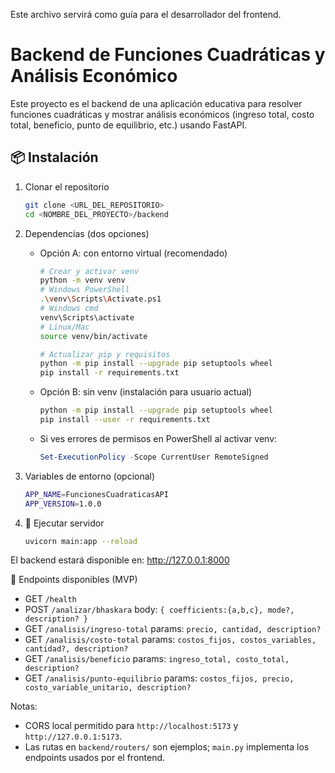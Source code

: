 Este archivo servirá como guía para el desarrollador del frontend.

# Backend de Funciones Cuadráticas y Análisis Económico

Este proyecto es el backend de una aplicación educativa para resolver funciones cuadráticas y mostrar análisis económicos (ingreso total, costo total, beneficio, punto de equilibrio, etc.) usando FastAPI.

## 📦 Instalación

1. Clonar el repositorio
   ```bash
   git clone <URL_DEL_REPOSITORIO>
   cd <NOMBRE_DEL_PROYECTO>/backend
   ```

2. Dependencias (dos opciones)

   - Opción A: con entorno virtual (recomendado)
     ```bash
     # Crear y activar venv
     python -m venv venv
     # Windows PowerShell
     .\venv\Scripts\Activate.ps1
     # Windows cmd
     venv\Scripts\activate
     # Linux/Mac
     source venv/bin/activate

     # Actualizar pip y requisitos
     python -m pip install --upgrade pip setuptools wheel
     pip install -r requirements.txt
     ```

   - Opción B: sin venv (instalación para usuario actual)
     ```bash
     python -m pip install --upgrade pip setuptools wheel
     pip install --user -r requirements.txt
     ```

   - Si ves errores de permisos en PowerShell al activar venv:
     ```powershell
     Set-ExecutionPolicy -Scope CurrentUser RemoteSigned
     ```

3. Variables de entorno (opcional)
   ```bash
   APP_NAME=FuncionesCuadraticasAPI
   APP_VERSION=1.0.0
   ```

4. 🚀 Ejecutar servidor
   ```bash
   uvicorn main:app --reload
   ```

El backend estará disponible en: http://127.0.0.1:8000

📡 Endpoints disponibles (MVP)

- GET `/health`
- POST `/analizar/bhaskara`  body: `{ coefficients:{a,b,c}, mode?, description? }`
- GET `/analisis/ingreso-total`  params: `precio, cantidad, description?`
- GET `/analisis/costo-total`  params: `costos_fijos, costos_variables, cantidad?, description?`
- GET `/analisis/beneficio`  params: `ingreso_total, costo_total, description?`
- GET `/analisis/punto-equilibrio`  params: `costos_fijos, precio, costo_variable_unitario, description?`

Notas:
- CORS local permitido para `http://localhost:5173` y `http://127.0.0.1:5173`.
- Las rutas en `backend/routers/` son ejemplos; `main.py` implementa los endpoints usados por el frontend.

